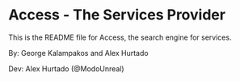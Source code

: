 # Access - The Services Provider
This is the README file for Access, the search engine for services.

By: George Kalampakos and Alex Hurtado

Dev: Alex Hurtado (@ModoUnreal)
